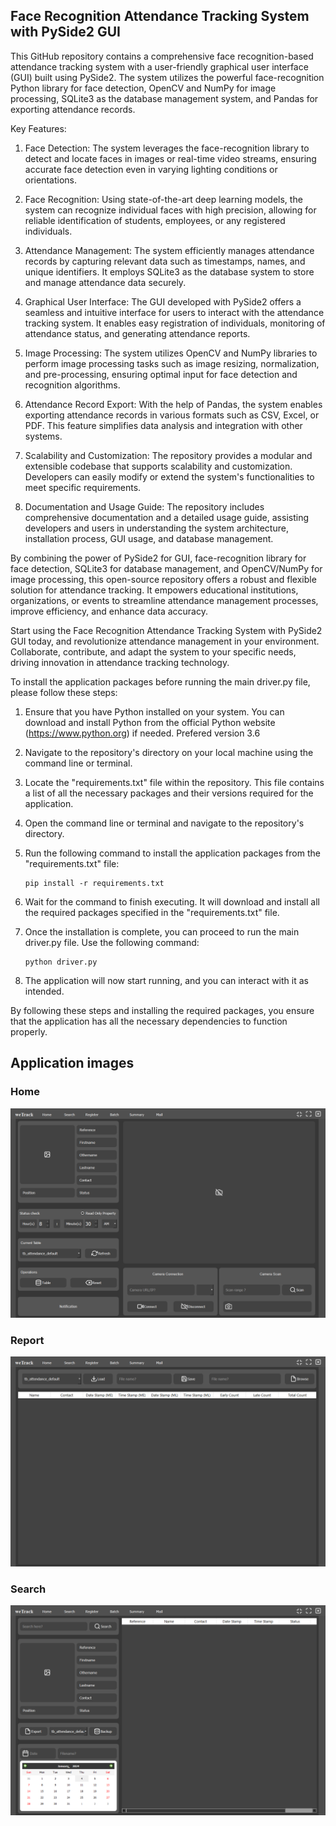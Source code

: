 ## Face Recognition Attendance Tracking System with PySide2 GUI

This GitHub repository contains a comprehensive face recognition-based attendance tracking system with a user-friendly graphical user interface (GUI) built using PySide2. The system utilizes the powerful face-recognition Python library for face detection, OpenCV and NumPy for image processing, SQLite3 as the database management system, and Pandas for exporting attendance records.

Key Features:
1. Face Detection: The system leverages the face-recognition library to detect and locate faces in images or real-time video streams, ensuring accurate face detection even in varying lighting conditions or orientations.

2. Face Recognition: Using state-of-the-art deep learning models, the system can recognize individual faces with high precision, allowing for reliable identification of students, employees, or any registered individuals.

3. Attendance Management: The system efficiently manages attendance records by capturing relevant data such as timestamps, names, and unique identifiers. It employs SQLite3 as the database system to store and manage attendance data securely.

4. Graphical User Interface: The GUI developed with PySide2 offers a seamless and intuitive interface for users to interact with the attendance tracking system. It enables easy registration of individuals, monitoring of attendance status, and generating attendance reports.

5. Image Processing: The system utilizes OpenCV and NumPy libraries to perform image processing tasks such as image resizing, normalization, and pre-processing, ensuring optimal input for face detection and recognition algorithms.

6. Attendance Record Export: With the help of Pandas, the system enables exporting attendance records in various formats such as CSV, Excel, or PDF. This feature simplifies data analysis and integration with other systems.

7. Scalability and Customization: The repository provides a modular and extensible codebase that supports scalability and customization. Developers can easily modify or extend the system's functionalities to meet specific requirements.

8. Documentation and Usage Guide: The repository includes comprehensive documentation and a detailed usage guide, assisting developers and users in understanding the system architecture, installation process, GUI usage, and database management.

By combining the power of PySide2 for GUI, face-recognition library for face detection, SQLite3 for database management, and OpenCV/NumPy for image processing, this open-source repository offers a robust and flexible solution for attendance tracking. It empowers educational institutions, organizations, or events to streamline attendance management processes, improve efficiency, and enhance data accuracy.

Start using the Face Recognition Attendance Tracking System with PySide2 GUI today, and revolutionize attendance management in your environment. Collaborate, contribute, and adapt the system to your specific needs, driving innovation in attendance tracking technology.


To install the application packages before running the main driver.py file, please follow these steps:

1. Ensure that you have Python installed on your system. You can download and install Python from the official Python website (https://www.python.org) if needed. Prefered  version 3.6

2. Navigate to the repository's directory on your local machine using the command line or terminal.

3. Locate the "requirements.txt" file within the repository. This file contains a list of all the necessary packages and their versions required for the application.

4. Open the command line or terminal and navigate to the repository's directory.

5. Run the following command to install the application packages from the "requirements.txt" file:

   ```
   pip install -r requirements.txt
   ```

6. Wait for the command to finish executing. It will download and install all the required packages specified in the "requirements.txt" file.

7. Once the installation is complete, you can proceed to run the main driver.py file. Use the following command:

   ```
   python driver.py
   ```

8. The application will now start running, and you can interact with it as intended.

By following these steps and installing the required packages, you ensure that the application has all the necessary dependencies to function properly.

## Application images

### Home
![Home](https://github.com/redolf250/face-recognition-attendance/blob/main/images/home.png)

### Report
![Home](https://github.com/redolf250/face-recognition-attendance/blob/main/images/report.png)

### Search
![Search](https://github.com/redolf250/face-recognition-attendance/blob/main/images/search.png)


